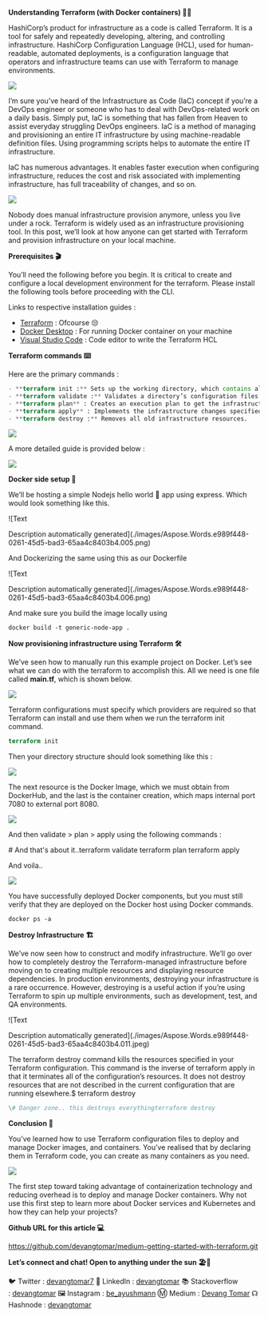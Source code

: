 ﻿**Understanding Terraform (with Docker containers) 📗🐋**

HashiCorp’s product for infrastructure as a code is called Terraform. It is a tool for safely and repeatedly developing, altering, and controlling infrastructure. HashiCorp Configuration Language (HCL), used for human-readable, automated deployments, is a configuration language that operators and infrastructure teams can use with Terraform to manage environments.

![](./images/Aspose.Words.e989f448-0261-45d5-bad3-65aa4c8403b4.001.jpeg)

I’m sure you’ve heard of the Infrastructure as Code (IaC) concept if you’re a DevOps engineer or someone who has to deal with DevOps-related work on a daily basis. Simply put, IaC is something that has fallen from Heaven to assist everyday struggling DevOps engineers. IaC is a method of managing and provisioning an entire IT infrastructure by using machine-readable definition files. Using programming scripts helps to automate the entire IT infrastructure.

IaC has numerous advantages. It enables faster execution when configuring infrastructure, reduces the cost and risk associated with implementing infrastructure, has full traceability of changes, and so on.

![](./images/Aspose.Words.e989f448-0261-45d5-bad3-65aa4c8403b4.002.jpeg)

Nobody does manual infrastructure provision anymore, unless you live under a rock. Terraform is widely used as an infrastructure provisioning tool. In this post, we’ll look at how anyone can get started with Terraform and provision infrastructure on your local machine.

**Prerequisites 🎬**

You’ll need the following before you begin. It is critical to create and configure a local development environment for the terraform. Please install the following tools before proceeding with the CLI.

Links to respective installation guides :

- [Terraform](https://www.terraform.io/) : Ofcourse 😒
- [Docker Desktop](https://www.docker.com/products/docker-desktop) : For running Docker container on your machine
- [Visual Studio Code](https://code.visualstudio.com/) : Code editor to write the Terraform HCL

**Terraform commands ⌨️**

Here are the primary commands :


```terraform
- **terraform init :** Sets up the working directory, which contains all of the configuration files.
- **terraform validate :** Validates a directory’s configuration files.
- **terraform plan** : Creates an execution plan to get the infrastructure to the desired state.
- **terraform apply** : Implements the infrastructure changes specified in the plan.
- **terraform destroy :** Removes all old infrastructure resources.
```

![](./images/Aspose.Words.e989f448-0261-45d5-bad3-65aa4c8403b4.003.png)

A more detailed guide is provided below :

![](./images/Aspose.Words.e989f448-0261-45d5-bad3-65aa4c8403b4.004.png)

**Docker side setup 🐳**

We’ll be hosting a simple Nodejs hello world 👋 app using express. Which would look something like this.

![Text

Description automatically generated](./images/Aspose.Words.e989f448-0261-45d5-bad3-65aa4c8403b4.005.png)

And Dockerizing the same using this as our Dockerfile

![Text

Description automatically generated](./images/Aspose.Words.e989f448-0261-45d5-bad3-65aa4c8403b4.006.png)

And make sure you build the image locally using

```dockerfile
docker build -t generic-node-app .
```

**Now provisioning infrastructure using Terraform 🛠**

We’ve seen how to manually run this example project on Docker. Let’s see what we can do with the terraform to accomplish this. All we need is one file called **main.tf**, which is shown below.

![](./images/Aspose.Words.e989f448-0261-45d5-bad3-65aa4c8403b4.007.png)

Terraform configurations must specify which providers are required so that Terraform can install and use them when we run the terraform init command.

```terraform
terraform init
```

Then your directory structure should look something like this :

![](./images/Aspose.Words.e989f448-0261-45d5-bad3-65aa4c8403b4.008.png)

The next resource is the Docker Image, which we must obtain from DockerHub, and the last is the container creation, which maps internal port 7080 to external port 8080.

![](./images/Aspose.Words.e989f448-0261-45d5-bad3-65aa4c8403b4.009.jpeg)

And then validate > plan > apply using the following commands :

\# And that's about it..terraform validate
terraform plan
terraform apply

And voila..

![](./images/Aspose.Words.e989f448-0261-45d5-bad3-65aa4c8403b4.010.png)

You have successfully deployed Docker components, but you must still verify that they are deployed on the Docker host using Docker commands.

```dockerfile
docker ps -a
```

**Destroy Infrastructure 🏗**

We’ve now seen how to construct and modify infrastructure. We’ll go over how to completely destroy the Terraform-managed infrastructure before moving on to creating multiple resources and displaying resource dependencies.
In production environments, destroying your infrastructure is a rare occurrence. However, destroying is a useful action if you’re using Terraform to spin up multiple environments, such as development, test, and QA environments.

![Text

Description automatically generated](./images/Aspose.Words.e989f448-0261-45d5-bad3-65aa4c8403b4.011.jpeg)

The terraform destroy command kills the resources specified in your Terraform configuration. This command is the inverse of terraform apply in that it terminates all of the configuration’s resources. It does not destroy resources that are not described in the current configuration that are running elsewhere.$ terraform destroy

```terraform
\# Danger zone.. this destroys everythingterraform destroy
```

**Conclusion 🤔**

You’ve learned how to use Terraform configuration files to deploy and manage Docker images, and containers. You’ve realised that by declaring them in Terraform code, you can create as many containers as you need.

![](./images/Aspose.Words.e989f448-0261-45d5-bad3-65aa4c8403b4.012.jpeg)


The first step toward taking advantage of containerization technology and reducing overhead is to deploy and manage Docker containers. Why not use this first step to learn more about Docker services and Kubernetes and how they can help your projects?

**Github URL for this article 💻**

<https://github.com/devangtomar/medium-getting-started-with-terraform.git>

**Let’s connect and chat! Open to anything under the sun 🏖️🍹**

🐦 Twitter : [devangtomar7](https://twitter.com/devangtomar7)
🔗 LinkedIn : [devangtomar](https://www.linkedin.com/in/devangtomar)
📚 Stackoverflow : [devangtomar](https://stackoverflow.com/users/8198097/devangtomar)
🖼️ Instagram : [be_ayushmann](https://instagram.com/be_ayushmann)
Ⓜ️ Medium : [Devang Tomar](https://medium.com/u/8f5e1c86129d?source=post_page-----e42119a306ca--------------------------------)
☊ Hashnode : [devangtomar](https://devangtomar.hashnode.dev/)

